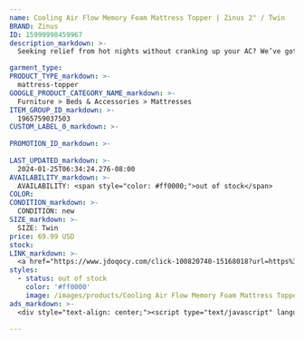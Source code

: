 ```yaml
---
name: Cooling Air Flow Memory Foam Mattress Topper | Zinus 2" / Twin
BRAND: Zinus
ID: 15999998459967
description_markdown: >-
  Seeking relief from hot nights without cranking up your AC? We’ve got you covered with the Swirl Gel Memory Foam Convoluted Mattress Topper. Packed with specially formulated cooling gel, this thoughtfully crafted layer regulates your body temperature as you sleep, so your internal heater gets a bit of extra help, and so does your energy bill. To really kick up the cooling factor, its surface is designed with a convoluted shape that promotes airflow and banishes the hot air that might normally get trapped in and around your mattress.

garment_type:
PRODUCT_TYPE_markdown: >-
  mattress-topper
GOOGLE_PRODUCT_CATEGORY_NAME_markdown: >-
  Furniture > Beds & Accessories > Mattresses
ITEM_GROUP_ID_markdown: >-
  1965759037503
CUSTOM_LABEL_0_markdown: >-
  
PROMOTION_ID_markdown: >-
  
LAST_UPDATED_markdown: >-
  2024-01-25T06:34:24.276-08:00
AVAILABILITY_markdown: >-
  AVAILABILITY: <span style="color: #ff0000;">out of stock</span>
COLOR:
CONDITION_markdown: >-
  CONDITION: new
SIZE_markdown: >-
  SIZE: Twin
price: 69.99 USD
stock: 
LINK_markdown: >-
  <a href="https://www.jdoqocy.com/click-100820740-15168018?url=https%3A%2F%2Fwww.zinus.com%2Fproducts%2Fswirl-gel-memory-foam-air-flow-mattress-topper%3Fvariant%3D15999998459967" target="_blank" style="display: inline-block; padding: 10px 20px; font-size: 16px; text-align: center; text-decoration: none; cursor: pointer; border: 1px solid #3498db; color: #3498db; background-color: #fff; border-radius: 5px; transition: background-color 0.3s;">Go to Product</a>
styles:
  - status: out of stock
    color: '#ff0000'
    image: /images/products/Cooling Air Flow Memory Foam Mattress Topper _ Zinus 2_ _ Twin/1965759037503_8_Cooling_Air_Flow_Memory_foam_Mattress_Topper_2_inch.jpg
ads_markdown: >-
  <div style="text-align: center;"><script type="text/javascript" language="javascript" src="https://www.kqzyfj.com/placeholder-52269580?target=_top&mouseover=N"></script></div>

---
```


